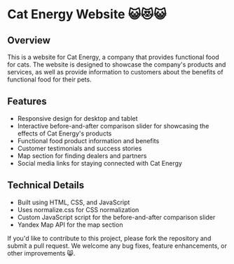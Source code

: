 
**Cat Energy Website 😺😻😺**
=====================

**Overview**
-----------

This is a website for Cat Energy, a company that provides functional food for cats. The website is designed to showcase the company's products and services, as well as provide information to customers about the 
benefits of functional food for their pets.

**Features**
------------

* Responsive design for desktop and tablet
* Interactive before-and-after comparison slider for showcasing the effects of Cat Energy's products
* Functional food product information and benefits
* Customer testimonials and success stories
* Map section for finding dealers and partners
* Social media links for staying connected with Cat Energy

**Technical Details**
--------------------

* Built using HTML, CSS, and JavaScript
* Uses normalize.css for CSS normalization
* Custom JavaScript script for the before-and-after comparison slider
* Yandex Map API for the map section



If you'd like to contribute to this project, please fork the repository and submit a pull request. We welcome any bug fixes, feature enhancements, or other improvements 😸.
